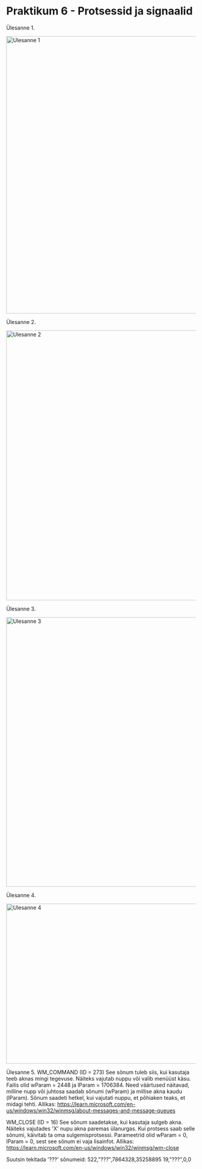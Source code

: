 # Praktikum 6 - Protsessid ja signaalid

Ülesanne 1.

<img width="807" height="738" alt="Ulesanne 1" src="https://github.com/user-attachments/assets/1f80426a-29a9-4ef9-a4f1-34b1439a6965" />


Ülesanne 2.

<img width="935" height="718" alt="Ulesanne 2" src="https://github.com/user-attachments/assets/b18b614b-a934-4639-a005-20e22bc4039d" />


Ülesanne 3.

<img width="1405" height="717" alt="Ulesanne 3" src="https://github.com/user-attachments/assets/1ee6c42a-2cb1-43ef-93b7-923fb2199bba" />


Ülesanne 4.

<img width="1411" height="426" alt="Ulesanne 4" src="https://github.com/user-attachments/assets/c72bbd45-eb5d-4d25-9d3c-709e7fe80d55" />


Ülesanne 5.
WM_COMMAND (ID = 273)
See sõnum tuleb siis, kui kasutaja teeb aknas mingi tegevuse. Näiteks vajutab nuppu või valib menüüst käsu. Failis olid wParam = 2448 ja lParam = 1706384. Need väärtused näitavad, milline nupp või juhtosa saadab sõnumi (wParam) ja millise akna kaudu (lParam). Sõnum saadeti hetkel, kui vajutati nuppu, et põhiaken teaks, et midagi tehti.
Allikas: https://learn.microsoft.com/en-us/windows/win32/winmsg/about-messages-and-message-queues

WM_CLOSE (ID = 16)
See sõnum saadetakse, kui kasutaja sulgeb akna. Näiteks vajutades 'X' nupu akna paremas ülanurgas. Kui protsess saab selle sõnumi, käivitab ta oma sulgemisprotsessi. Parameetrid olid wParam = 0, lParam = 0, sest see sõnum ei vaja lisainfot.
Allikas: https://learn.microsoft.com/en-us/windows/win32/winmsg/wm-close

Suutsin tekitada '???' sõnumeid: 
522,"???",7864328,35258895 
19,"???",0,0



